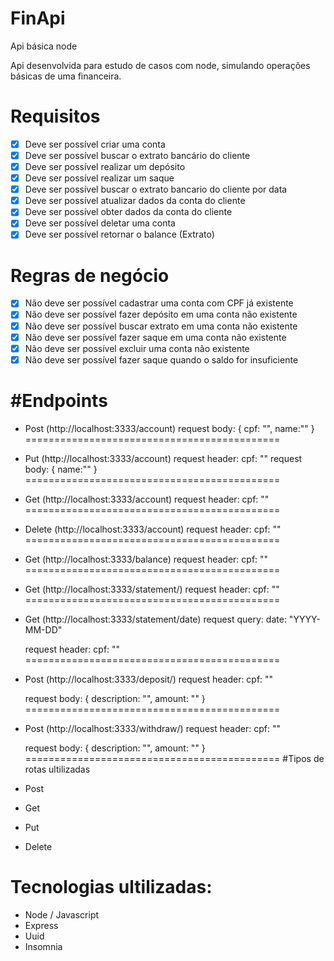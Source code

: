 # FinApi
Api básica node

Api desenvolvida para estudo de casos com node, simulando operações básicas de uma financeira.

# Requisitos

- [x]  Deve ser possível criar uma conta
- [x]  Deve ser possível buscar o extrato bancário do cliente
- [x]  Deve ser possível realizar um depósito
- [x]  Deve ser possível realizar um saque
- [x]  Deve ser possível buscar o extrato bancario do cliente por data
- [x]  Deve ser possível atualizar dados da conta do cliente
- [x]  Deve ser possível obter dados da conta do cliente
- [x]  Deve ser possível deletar uma conta
- [x]  Deve ser possível retornar o balance (Extrato)

# Regras de negócio

- [x]  Não deve ser possível cadastrar uma conta com CPF já existente
- [x]  Não deve ser possível fazer depósito em uma conta não existente
- [x]  Não deve ser possível buscar extrato em uma conta não existente
- [x]  Não deve ser possível fazer saque em uma conta não existente
- [x]  Não deve ser possível excluir uma conta não existente
- [x]  Não deve ser possível fazer saque quando o saldo for insuficiente

#Endpoints
============================================
- Post (http://localhost:3333/account) 
  request body: 
    {
      cpf: "",
      name:""
    }
============================================
- Put (http://localhost:3333/account) 
  request header: 
      cpf: ""
  request body: 
    {
      name:""
    }
============================================    
- Get (http://localhost:3333/account) 
  request header: 
      cpf: ""
============================================      
- Delete (http://localhost:3333/account) 
  request header: 
      cpf: ""
============================================
- Get (http://localhost:3333/balance) 
  request header: 
      cpf: ""
============================================     
- Get (http://localhost:3333/statement/)
  request header: 
      cpf: ""
============================================
- Get (http://localhost:3333/statement/date)
  request query:
      date: "YYYY-MM-DD"
  
  request header: 
      cpf: ""
============================================
- Post (http://localhost:3333/deposit/)
  request header: 
      cpf: ""
  
  request body: 
      {
        description: "",
        amount: ""
      }
============================================
- Post (http://localhost:3333/withdraw/)
  request header: 
      cpf: ""
  
  request body: 
    {
      description: "",
      amount: ""
    }
============================================
#Tipos de rotas ultilizadas

- Post
- Get
- Put
- Delete

# Tecnologias ultilizadas:
- Node / Javascript  
- Express 
- Uuid
- Insomnia
